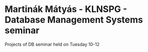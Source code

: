 # Martinák Mátyás - KLNSPG - Database Management Systems seminar
Projects of DB seminar held on Tuesday 10-12
